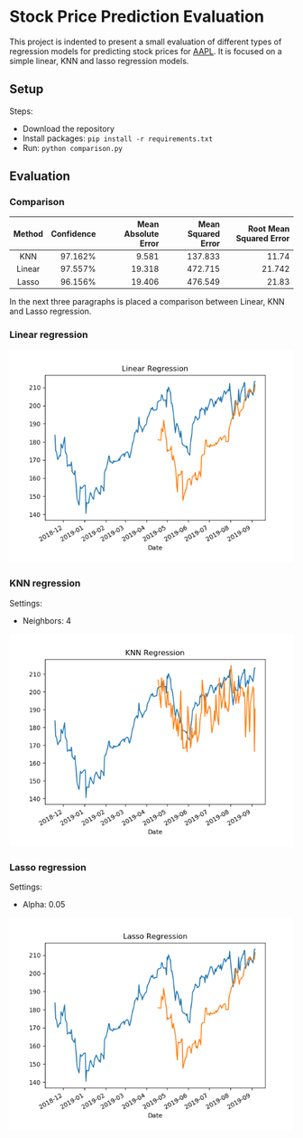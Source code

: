 # Stock Price Prediction Evaluation

This project is indented to present a small evaluation of different types of regression models for predicting stock prices for [AAPL](https://finance.yahoo.com/quote/AAPL/history?p=AAPL). It is focused on a simple linear, KNN and lasso regression models.

## Setup

Steps:

- Download the repository
- Install packages: `pip install -r requirements.txt`
- Run: `python comparison.py`

## Evaluation


### Comparison

| Method | Confidence | Mean Absolute Error | Mean Squared Error | Root Mean Squared Error |
| :---: | ---: | ---: | ---: | ---: |
| KNN    | 97.162% | 9.581 | 137.833 | 11.74 |
| Linear | 97.557% | 19.318 | 472.715 | 21.742 |
| Lasso  | 96.156% | 19.406 | 476.549 | 21.83 |

In the next three paragraphs is placed a comparison between Linear, KNN and Lasso regression.

### Linear regression

![linear-regresssion](./assets/Linear%20Regression.png)

### KNN regression

Settings:
- Neighbors: 4

![knn-regresssion](./assets/KNN%20regression.png)

### Lasso regression

Settings:
- Alpha: 0.05

![lasso-regression](./assets/Lasso%20regression.png)

